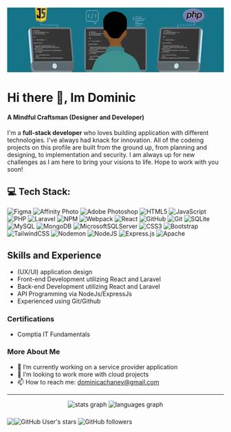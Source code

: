 ![Mindful Full-Stack (Designer and Developer)](https://github.com/D-Chaney/D-Chaney/blob/main/LinkedIn_Banner.png?raw=true)

# Hi there 👋, Im **Dominic**

<h4>A Mindful Craftsman (Designer and Developer)</h5

<h4>I'm a <b>full-stack developer</b> who loves building application with different technologies. I've always had knack for innovation. All of the codeing projects on this profile are built from the ground up, from planning and designing, to implementation and security. I am always up for new challenges as I am here to bring your visions to life. Hope to work with you soon!</h4>

## 💻 Tech Stack:

![Figma](https://img.shields.io/badge/figma-%23F24E1E.svg?style=for-the-badge&logo=figma&logoColor=white) ![Affinity Photo](https://img.shields.io/badge/affinityphoto-%237E4DD2.svg?style=for-the-badge&logo=affinity-photo&logoColor=white) ![Adobe Photoshop](https://img.shields.io/badge/adobe%20photoshop-%2331A8FF.svg?style=for-the-badge&logo=adobe%20photoshop&logoColor=white) 
![HTML5](https://img.shields.io/badge/html5-%23E34F26.svg?style=for-the-badge&logo=html5&logoColor=white) ![JavaScript](https://img.shields.io/badge/javascript-%23323330.svg?style=for-the-badge&logo=javascript&logoColor=%23F7DF1E) ![PHP](https://img.shields.io/badge/php-%23777BB4.svg?style=for-the-badge&logo=php&logoColor=white) ![Laravel](https://img.shields.io/badge/laravel-%23FF2D20.svg?style=for-the-badge&logo=laravel&logoColor=white) ![NPM](https://img.shields.io/badge/NPM-%23CB3837.svg?style=for-the-badge&logo=npm&logoColor=white) ![Webpack](https://img.shields.io/badge/webpack-%238DD6F9.svg?style=for-the-badge&logo=webpack&logoColor=black) ![React](https://img.shields.io/badge/react-%2320232a.svg?style=for-the-badge&logo=react&logoColor=%2361DAFB) ![GitHub](https://img.shields.io/badge/github-%23121011.svg?style=for-the-badge&logo=github&logoColor=white) ![Git](https://img.shields.io/badge/git-%23F05033.svg?style=for-the-badge&logo=git&logoColor=white)
![SQLite](https://img.shields.io/badge/sqlite-%2307405e.svg?style=for-the-badge&logo=sqlite&logoColor=white) ![MySQL](https://img.shields.io/badge/mysql-4479A1.svg?style=for-the-badge&logo=mysql&logoColor=white) ![MongoDB](https://img.shields.io/badge/MongoDB-%234ea94b.svg?style=for-the-badge&logo=mongodb&logoColor=white) ![MicrosoftSQLServer](https://img.shields.io/badge/Microsoft%20SQL%20Server-CC2927?style=for-the-badge&logo=microsoft%20sql%20server&logoColor=white) 
![CSS3](https://img.shields.io/badge/css3-%231572B6.svg?style=for-the-badge&logo=css3&logoColor=white) 
![Bootstrap](https://img.shields.io/badge/bootstrap-%238511FA.svg?style=for-the-badge&logo=bootstrap&logoColor=white) 
![TailwindCSS](https://img.shields.io/badge/tailwindcss-%2338B2AC.svg?style=for-the-badge&logo=tailwind-css&logoColor=white) 
![Nodemon](https://img.shields.io/badge/NODEMON-%23323330.svg?style=for-the-badge&logo=nodemon&logoColor=%BBDEAD) ![NodeJS](https://img.shields.io/badge/node.js-6DA55F?style=for-the-badge&logo=node.js&logoColor=white) ![Express.js](https://img.shields.io/badge/express.js-%23404d59.svg?style=for-the-badge&logo=express&logoColor=%2361DAFB) ![Apache](https://img.shields.io/badge/apache-%23D42029.svg?style=for-the-badge&logo=apache&logoColor=white) 

<h2>Skills and Experience</h3>  

- (UX/UI) application design  
- Front-end Development utilizing React and Laravel  
- Back-end Development utilizing React and Laravel  
- API Programming via NodeJs/ExpressJs  
- Experienced using Git/Github


<h3>Certifications</h3>

- Comptia IT Fundamentals 

<h3>More About Me</h3>

- 🔭 I’m currently working on a service provider application 
- 👯 I’m looking to work more with cloud projects
- 📫 How to reach me: dominicachaney@gmail.com

---

<div align="center">
  <img src="https://github-readme-stats.vercel.app/api?username=D-Chaney&hide_title=false&hide_rank=false&show_icons=true&include_all_commits=true&count_private=true&disable_animations=false&theme=prussian&locale=en&hide_border=false&order=1" height="175" alt="stats graph"  />
  <img src="https://github-readme-stats.vercel.app/api/top-langs?username=D-Chaney&locale=en&hide_title=false&layout=compact&card_width=320&langs_count=6&theme=prussian&hide_border=false&order=2" height="175" alt="languages graph"  />
</div>

###

<img alt="GitHub User's stars" src="https://img.shields.io/github/stars/D-Chaney"> <img alt="GitHub followers" src="https://img.shields.io/github/followers/D-Chaney"><img align="left" src="https://visitor-badge.laobi.icu/badge?page_id=D-Chaney.D-Chaney&right_color=cornflowerblue&left_text=Visitors"  />




